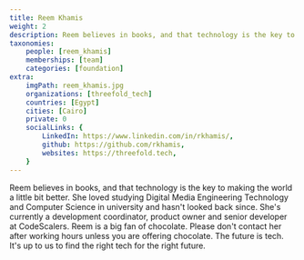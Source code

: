 ```yaml
---
title: Reem Khamis
weight: 2
description: Reem believes in books, and that technology is the key to making the world a bit better place.
taxonomies:
    people: [reem_khamis]
    memberships: [team]
    categories: [foundation]
extra:
    imgPath: reem_khamis.jpg
    organizations: [threefold_tech]
    countries: [Egypt]
    cities: [Cairo]
    private: 0
    socialLinks: {
        LinkedIn: https://www.linkedin.com/in/rkhamis/,
        github: https://github.com/rkhamis,
        websites: https://threefold.tech,
    }
---
```


Reem believes in books, and that technology is the key to making the world a little bit better. She loved studying Digital Media Engineering Technology and Computer Science in university and hasn't looked back since. She's currently a development coordinator, product owner and senior developer at CodeScalers. Reem is a big fan of chocolate. Please don't contact her after working hours unless you are offering chocolate. The future is tech. It's up to us to find the right tech for the right future.
